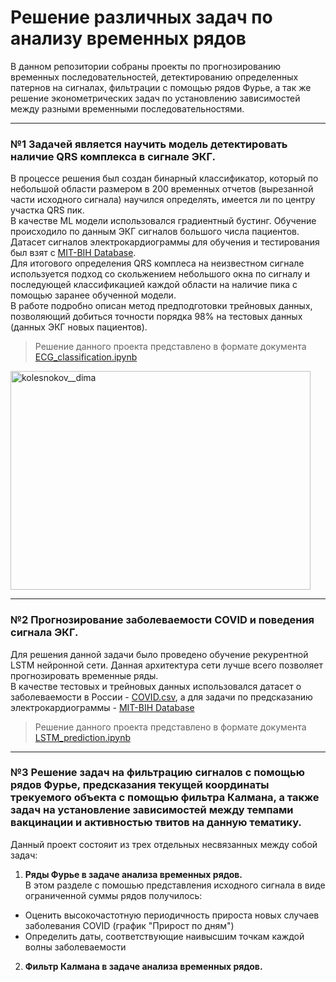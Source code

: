 # Решение различных задач по анализу временных рядов
В данном репозитории собраны проекты по прогнозированию временных последовательностей, детектированию определенных патернов на сигналах, фильтрации с помощью рядов Фурье, а так же решение эконометрических задач по установлению зависимостей между разными временными последовательностями.

---

### №1 Задачей является научить модель детектировать наличие QRS комплекса в сигнале ЭКГ.
В процессе решения был создан бинарный классификатор, который по небольшой области размером в 200 временных отчетов (вырезанной части исходного сигнала) научился определять, имеется ли по центру участка QRS пик. <br/>
В качестве ML модели использовался градиентный бустинг. Обучение происходило по данным ЭКГ сигналов большого числа пациентов. Датасет сигналов электрокардиограммы для обучения и тестирования был взят с [MIT-BIH Database](https://www.kaggle.com/datasets/mondejar/mitbih-database?resource=download&select=100.csv). <br/>
Для итогового определения QRS комплеса на неизвестном сигнале используется подход со скольжением небольшого окна по сигналу и последующей классификацией каждой области на наличие пика с помощью заранее обученной модели.<br/>
В работе подробно описан метод предподготовки трейновых данных, позволяющий добиться точности порядка 98% на тестовых данных (данных ЭКГ новых пациентов).
> Решение данного проекта представлено в формате документа [ECG_classification.ipynb](https://github.com/Koldim2001/time_series_theory/blob/main/ECG_classification.ipynb)

<img align="center" src="https://www.mdpi.com/sensors/sensors-17-00176/article_deploy/html/images/sensors-17-00176-g011.png" alt="kolesnokov__dima" height="350" width="480" /> 

---
### №2 Прогнозирование заболеваемости COVID и поведения сигнала ЭКГ.
Для решения данной задачи было проведено обучение рекурентной LSTM нейронной сети. Данная архитектура сети лучше всего позволяет прогнозировать временные ряды.<br/>
В качестве тестовых и трейновых данных использовался датасет о заболеваемости в России - [COVID.csv](https://github.com/Koldim2001/time_series_theory/blob/main/COVID.csv), а для задачи по предсказанию электрокардиограммы - [MIT-BIH Database](https://www.kaggle.com/datasets/mondejar/mitbih-database?resource=download&select=100.csv)
> Решение данного проекта представлено в формате документа [LSTM_prediction.ipynb](https://github.com/Koldim2001/time_series_theory/blob/main/LSTM_prediction.ipynb)

---
### №3 Решение задач на фильтрацию сигналов с помощью рядов Фурье, предсказания текущей координаты трекуемого объекта с помощью фильтра Калмана, а также задач на установление зависимостей между темпами вакцинации и активностью твитов на данную тематику.
Данный проект состояит из трех отдельных несвязанных между собой задач:
  1) __Ряды Фурье в задаче анализа временных рядов.__ <br>
  В этом разделе с помошью представления исходного сигнала в виде ограниченной суммы рядов получилось:
* Оценить высокочастотную периодичность прироста новых случаев заболевания COVID (график "Прирост по дням")
* Определить даты, соответствующие наивысшим точкам каждой волны заболеваемости

 2) __Фильтр Калмана в задаче анализа временных рядов.__ <br>
